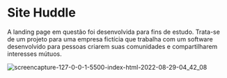 # Site Huddle

A landing page em questão foi desenvolvida para fins de estudo. Trata-se de um projeto para uma empresa fictícia que trabalha com um software desenvolvido para pessoas criarem suas comunidades e compartilharem interesses mútuos.

![screencapture-127-0-0-1-5500-index-html-2022-08-29-04_42_08](https://user-images.githubusercontent.com/79234739/187150538-6d3847b1-8c84-487e-b1c8-6e92132c7a05.png)
